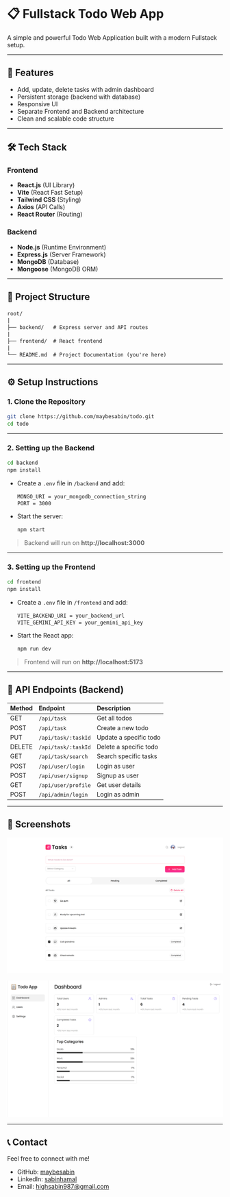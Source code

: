 # 📋 Fullstack Todo Web App

A simple and powerful Todo Web Application built with a modern Fullstack setup.

---

## 🚀 Features
- Add, update, delete tasks with admin dashboard
- Persistent storage (backend with database)
- Responsive UI
- Separate Frontend and Backend architecture
- Clean and scalable code structure

---

## 🛠 Tech Stack

### Frontend
- **React.js** (UI Library)
- **Vite** (React Fast Setup)
- **Tailwind CSS** (Styling)
- **Axios** (API Calls)
- **React Router** (Routing)

### Backend
- **Node.js** (Runtime Environment)
- **Express.js** (Server Framework)
- **MongoDB** (Database)
- **Mongoose** (MongoDB ORM)

---

## 📂 Project Structure
```
root/
|
├── backend/   # Express server and API routes
|
├── frontend/  # React frontend
|
└── README.md  # Project Documentation (you're here)
```

---

## ⚙️ Setup Instructions

### 1. Clone the Repository
```bash
git clone https://github.com/maybesabin/todo.git
cd todo
```

---

### 2. Setting up the Backend

```bash
cd backend
npm install
```

- Create a `.env` file in `/backend` and add:
  ```
  MONGO_URI = your_mongodb_connection_string
  PORT = 3000
  ```

- Start the server:
  ```bash
  npm start
  ```

> Backend will run on **http://localhost:3000**

---

### 3. Setting up the Frontend

```bash
cd frontend
npm install
```

- Create a `.env` file in `/frontend` and add:
  ```
  VITE_BACKEND_URI = your_backend_url
  VITE_GEMINI_API_KEY = your_gemini_api_key
  ```

- Start the React app:
  ```bash
  npm run dev
  ```

> Frontend will run on **http://localhost:5173**

---

## 🔗 API Endpoints (Backend)

| Method | Endpoint            | Description            |
| :----- | :------------------ | :--------------------- |
| GET    | `/api/task`         | Get all todos          |
| POST   | `/api/task`         | Create a new todo      |
| PUT    | `/api/task/:taskId` | Update a specific todo |
| DELETE | `/api/task/:taskId` | Delete a specific todo |
| GET    | `/api/task/search`  | Search specific tasks  |
| POST   | `/api/user/login`   | Login as user          |
| POST   | `/api/user/signup`  | Signup as user         |
| GET    | `/api/user/profile` | Get user details       |
| POST   | `/api/admin/login`  | Login as admin         |

---

## 📸 Screenshots
![User Interface](./frontend/src/assets/screenshot%202.png)

![Admin Interface](./frontend/src/assets/screenshot%201.png)

---

## 📞 Contact
Feel free to connect with me!

- GitHub: [maybesabin](https://github.com/maybesabin)
- LinkedIn: [sabinhamal](https://linkedin.com/in/sabinhamal)
- Email: highsabin987@gmail.com


